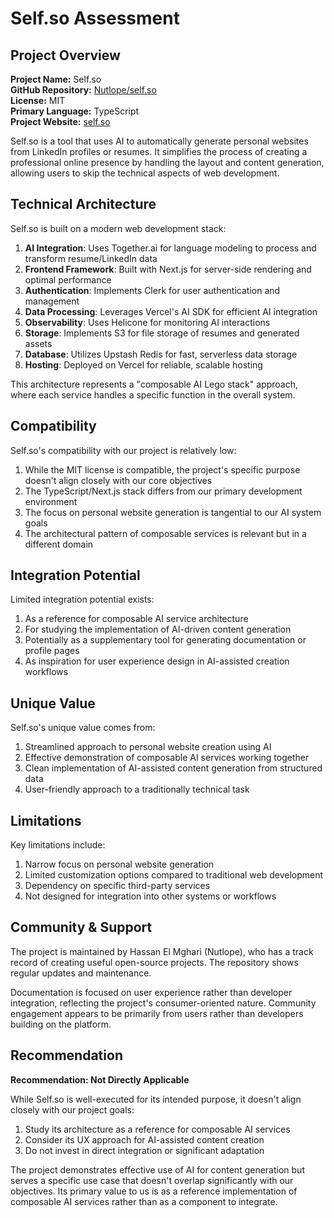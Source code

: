 # Self.so Assessment

## Project Overview

**Project Name:** Self.so  
**GitHub Repository:** [Nutlope/self.so](https://github.com/Nutlope/self.so)  
**License:** MIT  
**Primary Language:** TypeScript  
**Project Website:** [self.so](https://www.self.so/EB)

Self.so is a tool that uses AI to automatically generate personal websites from LinkedIn profiles or resumes. It simplifies the process of creating a professional online presence by handling the layout and content generation, allowing users to skip the technical aspects of web development.

## Technical Architecture

Self.so is built on a modern web development stack:

1. **AI Integration**: Uses Together.ai for language modeling to process and transform resume/LinkedIn data
2. **Frontend Framework**: Built with Next.js for server-side rendering and optimal performance
3. **Authentication**: Implements Clerk for user authentication and management
4. **Data Processing**: Leverages Vercel's AI SDK for efficient AI integration
5. **Observability**: Uses Helicone for monitoring AI interactions
6. **Storage**: Implements S3 for file storage of resumes and generated assets
7. **Database**: Utilizes Upstash Redis for fast, serverless data storage
8. **Hosting**: Deployed on Vercel for reliable, scalable hosting

This architecture represents a "composable AI Lego stack" approach, where each service handles a specific function in the overall system.

## Compatibility

Self.so's compatibility with our project is relatively low:

1. While the MIT license is compatible, the project's specific purpose doesn't align closely with our core objectives
2. The TypeScript/Next.js stack differs from our primary development environment
3. The focus on personal website generation is tangential to our AI system goals
4. The architectural pattern of composable services is relevant but in a different domain

## Integration Potential

Limited integration potential exists:

1. As a reference for composable AI service architecture
2. For studying the implementation of AI-driven content generation
3. Potentially as a supplementary tool for generating documentation or profile pages
4. As inspiration for user experience design in AI-assisted creation workflows

## Unique Value

Self.so's unique value comes from:

1. Streamlined approach to personal website creation using AI
2. Effective demonstration of composable AI services working together
3. Clean implementation of AI-assisted content generation from structured data
4. User-friendly approach to a traditionally technical task

## Limitations

Key limitations include:

1. Narrow focus on personal website generation
2. Limited customization options compared to traditional web development
3. Dependency on specific third-party services
4. Not designed for integration into other systems or workflows

## Community & Support

The project is maintained by Hassan El Mghari (Nutlope), who has a track record of creating useful open-source projects. The repository shows regular updates and maintenance.

Documentation is focused on user experience rather than developer integration, reflecting the project's consumer-oriented nature. Community engagement appears to be primarily from users rather than developers building on the platform.

## Recommendation

**Recommendation: Not Directly Applicable**

While Self.so is well-executed for its intended purpose, it doesn't align closely with our project goals:

1. Study its architecture as a reference for composable AI services
2. Consider its UX approach for AI-assisted content creation
3. Do not invest in direct integration or significant adaptation

The project demonstrates effective use of AI for content generation but serves a specific use case that doesn't overlap significantly with our objectives. Its primary value to us is as a reference implementation of composable AI services rather than as a component to integrate.
